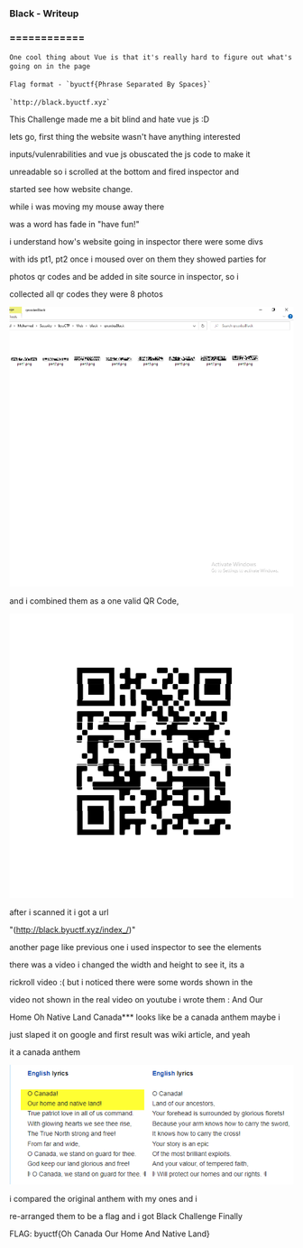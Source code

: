 ### Black - Writeup
### ============


```black
One cool thing about Vue is that it's really hard to figure out what's going on in the page

Flag format - `byuctf{Phrase Separated By Spaces}`

`http://black.byuctf.xyz`
```


This Challenge made me a bit blind and hate vue js :D

lets go, first thing the website wasn't have anything interested

inputs/vulenrabilities and vue js obuscated the js code to make it

unreadable so i scrolled at the bottom and fired inspector and

started see how website change.

while i was moving my mouse away there

was a word has fade in "have fun!"

i understand how's website going in inspector there were some divs

with ids pt1, pt2 once i moused over on them they showed parties for

photos qr codes and be added in site source in inspector, so i

collected all qr codes they were 8 photos

![qr_parties](https://github.com/0x6DEF/byuCTF/blob/main/byuCTF/Web/black/partiesblack.png)

and i combined them as a one valid QR Code, 

![validQR](https://github.com/0x6DEF/byuCTF/blob/main/byuCTF/Web/black/qrcodesBlack/combined.png)

after i scanned it i got a url

"(http://black.byuctf.xyz/index_/)"

another page like previous one i used inspector to see the elements

there was a video i changed the width and height to see it, its a

rickroll video :( but i noticed there were some words shown in the

video not shown in the real video on youtube i wrote them : And Our

Home Oh Native Land Canada*** looks like be a canada anthem maybe i

just slaped it on google and first result was wiki article, and yeah

it a canada anthem

![anthem](https://github.com/0x6DEF/byuCTF/blob/main/byuCTF/Web/black/Pasted%20image%2020220529173208.png)

i compared the original anthem with my ones and i

re-arranged them to be a flag and i got Black Challenge Finally

FLAG: byuctf{Oh Canada Our Home And Native Land}
